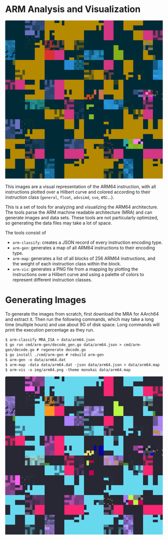 # ARM Analysis and Visualization

![arm64solarized](./img/arm64_solarized.png)

This images are a visual representation of the ARM64 instruction, with all
instructions plotted over a Hilbert curve and colored according to their
instruction class (`general`, `float`, `advsimd`, `sve`, etc...).

This is a set of tools for analyzing and visualizing the ARM64 architecture.
The tools parse the ARM machine readable architecture (MRA) and can generate
images and data sets. These tools are not particularly optimized, so generating
the data files may take a lot of space.

The tools consist of

* `arm-classify`: creates a JSON record of every instruction encoding type.
* `arm-gen`: generates a map of all ARM64 instructions to their encoding type.
* `arm-map`: generates a list of all blocks of 256 ARM64 instructions, and the
  weight of each instruction class within the block.
* `arm-vis`: generates a PNG file from a mapping by plotting the instructions
  over a Hilbert curve and using a palette of colors to represent different
  instruction classes.

# Generating Images

To generate the images from scratch, first download the MRA for AArch64 and extract it. Then run the following commands, which may take a long time (multiple hours) and use about 9G of disk space. Long commands will print the execution percentage as they run.

```
$ arm-classify MRA_ISA > data/arm64.json
$ go run cmd/arm-gen/decode_gen.go data/arm64.json > cmd/arm-gen/decode.go # regenerate decode.go
$ go install ./cmd/arm-gen # rebuild arm-gen
$ arm-gen -o data/arm64.dat
$ arm-map -data data/arm64.dat -json data/arm64.json > data/arm64.map
$ arm-vis -o img/arm64.png -theme monokai data/arm64.map
```

![arm64monokai](./img/arm64_monokai.png)
